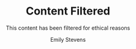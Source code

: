 ---
title: 'Content Filtered'
subtitle: 'This content has been filtered for ethical reasons'
description: 'This content has been filtered as it may contain inappropriate or potentially exploitative material. We maintain high ethical standards for all published content.'
author: 'Emily Stevens'
read_time: '1 mins'
publish_date: '2025-02-16'
created_date: '2025-02-16'
heroImage: 'https://magick.ai/filtered-content.jpg'
cta: 'Follow us on LinkedIn to see more examples of ethical AI content moderation in action.'
---